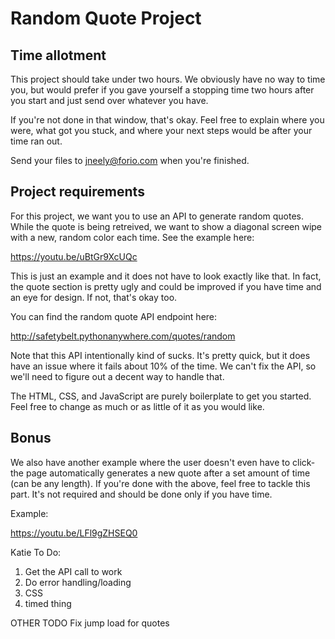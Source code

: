 # Random Quote Project

## Time allotment
This project should take under two hours. We obviously have no way to time you, but would prefer if you gave yourself a stopping time two hours after you start and just send over whatever you have.

If you're not done in that window, that's okay. Feel free to explain where you were, what got you stuck, and where your next steps would be after your time ran out.

Send your files to jneely@forio.com when you're finished.


## Project requirements
For this project, we want you to use an API to generate random quotes. While the quote is being retreived, we want to show a diagonal screen wipe with a new, random color each time. See the example here:

https://youtu.be/uBtGr9XcUQc

This is just an example and it does not have to look exactly like that. In fact, the quote section is pretty ugly and could be improved if you have time and an eye for design. If not, that's okay too.

You can find the random quote API endpoint here:

http://safetybelt.pythonanywhere.com/quotes/random

Note that this API intentionally kind of sucks. It's pretty quick, but it does have an issue where it fails about 10% of the time. We can't fix the API, so we'll need to figure out a decent way to handle that.

The HTML, CSS, and JavaScript are purely boilerplate to get you started. Feel free to change as much or as little of it as you would like.


## Bonus
We also have another example where the user doesn't even have to click- the page automatically generates a new quote after a set amount of time (can be any length). If you're done with the above, feel free to tackle this part. It's not required and should be done only if you have time.

Example:

https://youtu.be/LFl9gZHSEQ0


Katie To Do:
1. Get the API call to work
2. Do error handling/loading
3. CSS
4. timed thing


OTHER TODO
Fix jump load for quotes